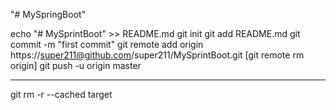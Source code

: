 "# MySpringBoot" 

echo "# MySprintBoot" >> README.md
git init
git add README.md
git commit -m "first commit"
git remote add origin https://super211@github.com/super211/MySprintBoot.git [git remote rm origin]
git push -u origin master

---------
git rm -r --cached target